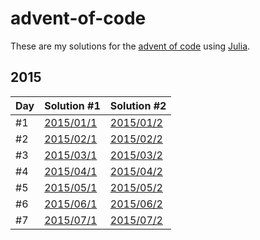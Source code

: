 # advent-of-code

These are my solutions for the [advent of code](https://adventofcode.com/) using [Julia](https://julialang.org/).

## 2015

| Day | Solution #1| Solution #2 |
| --- | --- | --- |
| #1 | [2015/01/1](2015/2015-01-1.jl) | [2015/01/2](2015/2015-01-2.jl) |
| #2 | [2015/02/1](2015/2015-02-1.jl) | [2015/02/2](2015/2015-02-2.jl) |
| #3 | [2015/03/1](2015/2015-03-1.jl) | [2015/03/2](2015/2015-03-2.jl) |
| #4 | [2015/04/1](2015/2015-04-1.jl) | [2015/04/2](2015/2015-04-2.jl) |
| #5 | [2015/05/1](2015/2015-05-1.jl) | [2015/05/2](2015/2015-05-2.jl) |
| #6 | [2015/06/1](2015/2015-06-1.jl) | [2015/06/2](2015/2015-06-2.jl) |
| #7 | [2015/07/1](2015/2015-07-1.jl) | [2015/07/2](2015/2015-07-2.jl) |
